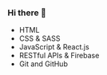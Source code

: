 ### Hi there :wave: 


- HTML 
- CSS & SASS 
- JavaScript & React.js  
- RESTful APIs & Firebase
- Git and GitHub 

